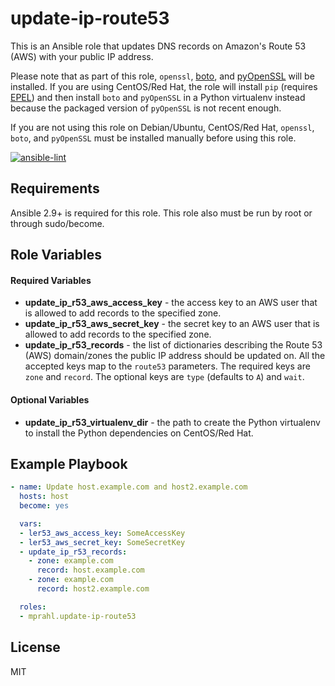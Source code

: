 # update-ip-route53
This is an Ansible role that updates DNS records on Amazon's Route 53 (AWS) with
your public IP address.

Please note that as part of this role, `openssl`, [boto](https://github.com/boto/boto), and
[pyOpenSSL](https://github.com/pyca/pyopenssl) will be installed. If you are using CentOS/Red Hat, the role will
install `pip` (requires [EPEL](https://fedoraproject.org/wiki/EPEL)) and then install `boto` and `pyOpenSSL` in a
Python virtualenv instead because the packaged version of `pyOpenSSL` is not recent enough.

If you are not using this role on Debian/Ubuntu, CentOS/Red Hat,
`openssl`, `boto`, and `pyOpenSSL` must be installed manually before using this role.

[![ansible-lint](https://github.com/tosin2013/ansible-role-update-ip-route53/actions/workflows/ansible-lint.yml/badge.svg)](https://github.com/tosin2013/ansible-role-update-ip-route53/actions/workflows/ansible-lint.yml)

## Requirements

Ansible 2.9+ is required for this role. This role also must be run by root or
through sudo/become.

## Role Variables

#### Required Variables
* **update_ip_r53_aws_access_key** - the access key to an AWS user that is allowed to add records to the specified zone.
* **update_ip_r53_aws_secret_key** - the secret key to an AWS user that is allowed to add records to the specified zone.
* **update_ip_r53_records** - the list of dictionaries describing the Route 53 (AWS) domain/zones the public IP address
    should be updated on. All the accepted keys map to the `route53` parameters. The required keys are `zone` and
    `record`. The optional keys are `type` (defaults to `A`) and `wait`.

#### Optional Variables
* **update_ip_r53_virtualenv_dir** - the path to create the Python virtualenv to install the Python dependencies on
    CentOS/Red Hat.

## Example Playbook

```yaml
- name: Update host.example.com and host2.example.com
  hosts: host
  become: yes

  vars:
  - ler53_aws_access_key: SomeAccessKey
  - ler53_aws_secret_key: SomeSecretKey
  - update_ip_r53_records:
    - zone: example.com
      record: host.example.com
    - zone: example.com
      record: host2.example.com

  roles:
  - mprahl.update-ip-route53
```

## License

MIT
